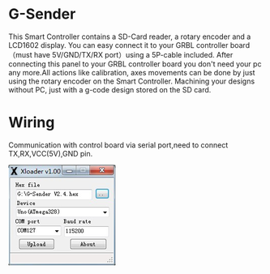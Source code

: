 # G-Sender
This Smart Controller contains a SD-Card reader, a rotary encoder and a LCD1602 display. You can easy connect it to your GRBL controller board（must have  5V/GND/TX/RX port）using a 5P-cable included.   After connecting this panel to your GRBL controller board you don't need your pc any more.All actions like calibration, axes movements can be done by just using the rotary encoder on the Smart Controller. Machining your designs without PC, just with a g-code design stored on the SD card.

# Wiring
Communication with control board via serial port,need to connect TX,RX,VCC(5V),GND pin.

![image](https://github.com/LEKN-TECH/G-Sender/blob/master/images/Xloader.JPG)
